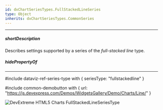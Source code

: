 ```yaml
---
id: dxChartSeriesTypes.FullStackedLineSeries
type: Object
inherits: dxChartSeriesTypes.CommonSeries
---
```

---
##### shortDescription
Describes settings supported by a series of the *full-stacked line* type.

##### hidePropertyOf

---
#include dataviz-ref-series-type with { 
    seriesType: "fullstackedline"
}

#include common-demobutton with {
    url: "https://js.devexpress.com/Demos/WidgetsGallery/Demo/Charts/Line/"
}

![DevExtreme HTML5 Charts FullStackedLineSeriesType](/images/ChartJS/FullStackedLine.png)